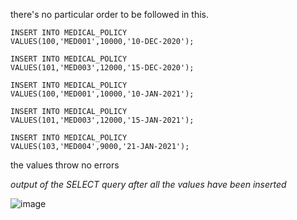 there's no particular order to be followed in this.

```
INSERT INTO MEDICAL_POLICY 
VALUES(100,'MED001',10000,'10-DEC-2020');

INSERT INTO MEDICAL_POLICY 
VALUES(101,'MED003',12000,'15-DEC-2020');

INSERT INTO MEDICAL_POLICY 
VALUES(100,'MED001',10000,'10-JAN-2021');

INSERT INTO MEDICAL_POLICY 
VALUES(101,'MED003',12000,'15-JAN-2021');

INSERT INTO MEDICAL_POLICY 
VALUES(103,'MED004',9000,'21-JAN-2021'); 
```

the values throw no errors

_output of the SELECT query after all the values have been inserted_

![image](https://user-images.githubusercontent.com/91502997/218652488-4a53b399-c39b-4527-92f4-b15037f6b9ee.png)
